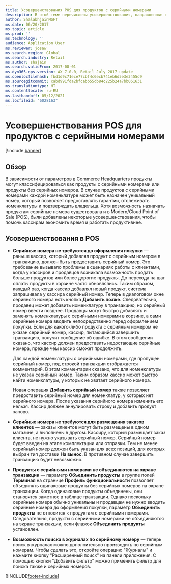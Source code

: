 ```yaml
---
title: Усовершенствования POS для продуктов с серийными номерами
description: В этой теме перечислены усовершенствования, направленные на экономию времени и повышение производительности при работе с продуктами с серийными номерами.
author: ShalabhjainMSFT
ms.date: 06/20/2017
ms.topic: article
ms.prod: ''
ms.technology: ''
audience: Application User
ms.reviewer: josaw
ms.search.region: Global
ms.search.industry: Retail
ms.author: shajain
ms.search.validFrom: 2017-08-01
ms.dyn365.ops.version: AX 7.0.0, Retail July 2017 update
ms.openlocfilehash: fbd1d9c71ece77cbf4c6ecb741eb6d5e3e3455d9
ms.sourcegitcommit: cabd991fda2bfcabb55db84c225b24a7bb061631
ms.translationtype: HT
ms.contentlocale: ru-RU
ms.lasthandoff: 05/12/2021
ms.locfileid: "6028163"
---
```

# <a name="point-of-sale-pos-improvements-for-serialized-products"></a>Усовершенствования POS для продуктов с серийными номерами

[!include [banner](includes/banner.md)]

## <a name="overview"></a>Обзор

В зависимости от параметров в Commerce Headquarters продукты могут классифицироваться как продукты с серийными номерами или продукты без серийных номеров. В случае продуктов с серийными номерами каждой номенклатуре может быть назначен уникальный номер, который позволяет предоставлять гарантии, отслеживать номенклатуры и подтверждать владельца. Хотя возможность назначать продуктам серийные номера существовала и в Modern/Cloud Point of Sale (POS), были добавлены некоторые усовершенствования, чтобы помочь кассирам экономить время и работать продуктивнее.

## <a name="pos-improvements"></a>Усовершенствования в POS

- **Серийные номера не требуются до оформления покупки** — раньше кассир, который добавлял продукт с серийным номером в транзакцию, должен быть предоставить серийный номер. Это требование вызывало проблемы в сценариях работы с клиентами, когда у кассиров и продавцов возникала возможность продать больше продуктов или более дорогие продукты. До перехода на шаг оплаты продукты в корзине часто обновлялись. Таким образом, каждый раз, когда кассир добавлял новый продукт, система запрашивала у кассира серийный номер. Теперь в диалоговом окне серийного номера есть кнопка **Добавить позже**. Следовательно, продавец может добавить номенклатуру в транзакцию, но серийный номер ввести позднее. Продавцы могут быстро добавлять и заменять номенклатуры с серийными номерами в корзине, а сами серийные номера вводить непосредственно перед оформлением покупки. Если для какого-либо продукта с серийным номером не указан серийный номер, кассир, пытающийся завершить транзакцию, получит сообщение об ошибке. В этом сообщении сказано, что кассир должен предоставить недостающие серийные номера, прежде чем кассир сможет продолжить.

    Для каждой номенклатуры с серийными номерами, где пропущен серийный номер, под строкой транзакции отображается комментарий. В этом комментарии сказано, что для номенклатуры не указан серийный номер. Таким образом кассир может быстро найти номенклатуры, у которых не хватает серийного номера.

    Новая операция **Добавить серийный номер** также позволяет предоставить серийный номер для номенклатур, у которых нет серийного номера. После указания серийного номера изменить его нельзя. Кассир должен аннулировать строку и добавить продукт заново.
    
- **Серийные номера не требуются для размещения заказов клиентов** — заказы клиентов могут быть размещены в одном магазине, а выполнены в другом. Кассиру, который размещает заказ клиента, не нужно указывать серийный номер. Серийный номер будет введен на этапе комплектации или отправки. Тем не менее серийный номер должен быть указан для всех позиций, для которых выбран тип доставки **На вынос**. В противном случае завершить транзакцию будет невозможно.
- **Продукты с серийными номерами не объединяются на экране транзакции** — параметр **Объединить продукты** в группе полей **Терминал** на странице **Профиль функциональности** позволяет объединять одинаковые продукты без серийных номеров на экране транзакции. Когда одинаковые продукты объединены, они становятся заметнее в таблице транзакции. Однако поскольку серийные номера обычно уникальны и продавцам не нужно вводить серийные номера до оформления покупки, параметр **Объединить продукты** не относится к продуктам с серийными номерами. Следовательно, продукты с серийными номерами не объединяются на экране транзакции, если флажок **Объединить продукты** установлен.
- **Возможность поиска в журналах по серийному номеру** — теперь поиск в журналах можно дополнительно производить по серийным номерам. Чтобы сделать это, откройте операцию "Журналы" и нажмите кнопку "Расширенный поиск" на панели приложения. С помощью кнопки "Добавить фильтр" можно применить фильтр для поиска также и серийных номеров.


[!INCLUDE[footer-include](../includes/footer-banner.md)]